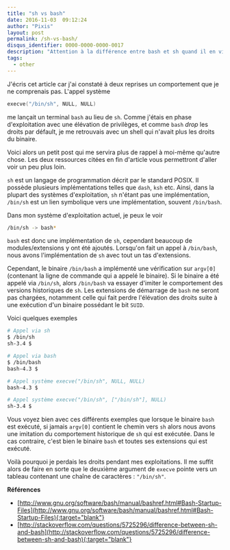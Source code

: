 ```yaml
---
title: "sh vs bash"
date: 2016-11-03  09:12:24
author: "Pixis"
layout: post
permalink: /sh-vs-bash/
disqus_identifier: 0000-0000-0000-0017
description: "Attention à la différence entre bash et sh quand il en vient à l'exploitation de binaires"
tags:
  - other
---
```


J'écris cet article car j'ai constaté à deux reprises un comportement que je ne comprenais pas. L'appel système

```c
execve("/bin/sh", NULL, NULL)
```

me lançait un terminal `bash` au lieu de `sh`. Comme j'étais en phase d'exploitation avec une élévation de privilèges, et comme `bash` _drop_ les droits par défault, je me retrouvais avec un shell qui n'avait plus les droits du binaire.

Voici alors un petit post qui me servira plus de rappel à moi-même qu'autre chose. Les deux ressources citées en fin d'article vous permettront d'aller voir un peu plus loin. 

<!--more-->


`sh` est un langage de programmation décrit par le standard POSIX. Il possède plusieurs implémentations telles que `dash`, `ksh` etc.
Ainsi, dans la plupart des systèmes d'exploitation, `sh` n'étant pas une implémentation, `/bin/sh` est un lien symbolique vers une implémentation, souvent `/bin/bash`.

Dans mon système d'exploitation actuel, je peux le voir

```sh
/bin/sh -> bash*
```

`bash` est donc une implémentation de `sh`, cependant beaucoup de modules/extensions y ont été ajoutés. Lorsqu'on fait un appel à `/bin/bash`, nous avons l'implémentation de `sh` avec tout un tas d'extensions.

Cependant, le binaire `/bin/bash` a implémenté une vérification sur `argv[0]` (contenant la ligne de commande qui a appelé le binaire). Si le binaire a été appelé via `/bin/sh`, alors `/bin/bash` va essayer d'imiter le comportement des versions historiques de `sh`. Les extensions de démarrage de `bash` ne seront pas chargées, notamment celle qui fait perdre l'élévation des droits suite à une exécution d'un binaire possédant le bit `SUID`.

Voici quelques exemples

```sh
# Appel via sh
$ /bin/sh
sh-3.4 $ 

# Appel via bash
$ /bin/bash
bash-4.3 $ 

# Appel système execve("/bin/sh", NULL, NULL)
bash-4.3 $ 

# Appel système execve("/bin/sh", ["/bin/sh"], NULL)
sh-3.4 $ 
```

Vous voyez bien avec ces différents exemples que lorsque le binaire `bash` est exécuté, si jamais `argv[0]` contient le chemin vers `sh` alors nous avons une imitation du comportement historique de `sh` qui est exécutée. Dans le cas contraire, c'est bien le binaire `bash` et toutes ses extensions qui est exécuté.

Voilà pourquoi je perdais les droits pendant mes exploitations. Il me suffit alors de faire en sorte que le deuxième argument de `execve` pointe vers un tableau contenant une chaîne de caractères : `"/bin/sh"`.

**Références**

* [http://www.gnu.org/software/bash/manual/bashref.html#Bash-Startup-Files](http://www.gnu.org/software/bash/manual/bashref.html#Bash-Startup-Files){:target="blank"}
* [http://stackoverflow.com/questions/5725296/difference-between-sh-and-bash](http://stackoverflow.com/questions/5725296/difference-between-sh-and-bash){:target="blank"}